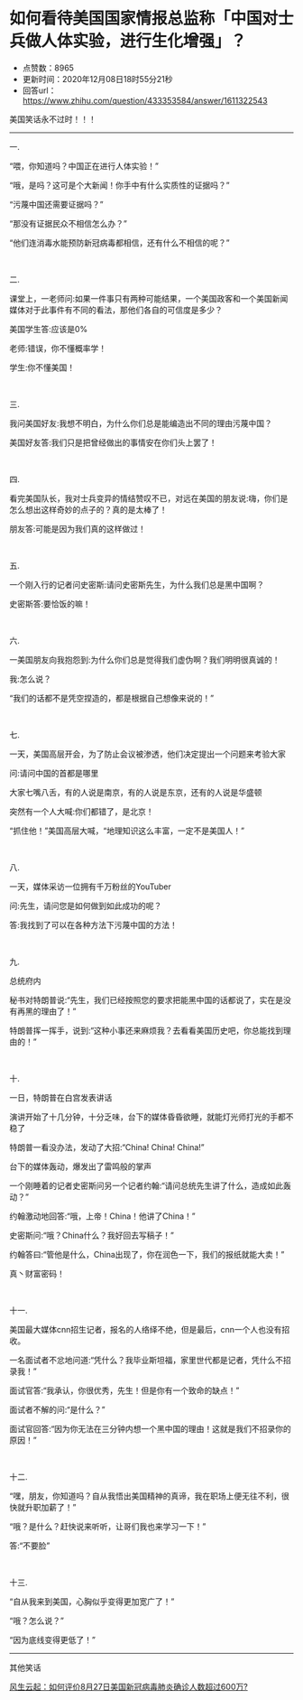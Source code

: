 # 如何看待美国国家情报总监称「中国对士兵做人体实验，进行生化增强」？
- 点赞数：8965
- 更新时间：2020年12月08日18时55分21秒
- 回答url：https://www.zhihu.com/question/433353584/answer/1611322543
<body>
 <p data-pid="9_q3Uu4Z">美国笑话永不过时！！！</p>
 <hr>
 <p data-pid="4D8rOJze">一.</p>
 <p data-pid="CMz9EXQy">“喂，你知道吗？中国正在进行人体实验！”</p>
 <p data-pid="MOnXDfyD">“哦，是吗？这可是个大新闻！你手中有什么实质性的证据吗？”</p>
 <p data-pid="wGdsvG9w">“污蔑中国还需要证据吗？”</p>
 <p data-pid="DOTytKdo">“那没有证据民众不相信怎么办？”</p>
 <p data-pid="G3RvJf7r">“他们连消毒水能预防新冠病毒都相信，还有什么不相信的呢？”</p>
 <p class="ztext-empty-paragraph"><br></p>
 <p data-pid="6wtrKO9Y">二.</p>
 <p data-pid="tak1ZQPP">课堂上，一老师问:如果一件事只有两种可能结果，一个美国政客和一个美国新闻媒体对于此事件有不同的看法，那他们各自的可信度是多少？</p>
 <p data-pid="vYu6Pl3N">美国学生答:应该是0%</p>
 <p data-pid="UWJ4GItb">老师:错误，你不懂概率学！</p>
 <p data-pid="-bwm_7Yg">学生:你不懂美国！</p>
 <p class="ztext-empty-paragraph"><br></p>
 <p data-pid="AwF5M_dv">三.</p>
 <p data-pid="2tW2cKbG">我问美国好友:我想不明白，为什么你们总是能编造出不同的理由污蔑中国？</p>
 <p data-pid="6mq0Lp2R">美国好友答:我们只是把曾经做出的事情安在你们头上罢了！</p>
 <p class="ztext-empty-paragraph"><br></p>
 <p data-pid="7J63R4hD">四.</p>
 <p data-pid="zUEC1RzW">看完美国队长，我对士兵变异的情结赞叹不已，对远在美国的朋友说:嗨，你们是怎么想出这样奇妙的点子的？真的是太棒了！</p>
 <p data-pid="paODKCnU">朋友答:可能是因为我们真的这样做过！</p>
 <p class="ztext-empty-paragraph"><br></p>
 <p data-pid="Uuk9DH_j">五.</p>
 <p data-pid="0OeuZNR_">一个刚入行的记者问史密斯:请问史密斯先生，为什么我们总是黑中国啊？</p>
 <p data-pid="EZhNduip">史密斯答:要恰饭的嘛！</p>
 <p class="ztext-empty-paragraph"><br></p>
 <p data-pid="hwn6k43o">六.</p>
 <p data-pid="joszg6W9">一美国朋友向我抱怨到:为什么你们总是觉得我们虚伪啊？我们明明很真诚的！</p>
 <p data-pid="bmiWt9FY">我:怎么说？</p>
 <p data-pid="y7XIZhYD">“我们的话都不是凭空捏造的，都是根据自己想像来说的！”</p>
 <p class="ztext-empty-paragraph"><br></p>
 <p data-pid="hNh9fzcO">七.</p>
 <p data-pid="An5HE89G">一天，美国高层开会，为了防止会议被渗透，他们决定提出一个问题来考验大家</p>
 <p data-pid="2Xac71yq">问:请问中国的首都是哪里</p>
 <p data-pid="K9vvI8JU">大家七嘴八舌，有的人说是南京，有的人说是东京，还有的人说是华盛顿</p>
 <p data-pid="c0wl7UvH">突然有一个人大喊:你们都错了，是北京！</p>
 <p data-pid="houIphPI">“抓住他！”美国高层大喊，“地理知识这么丰富，一定不是美国人！”</p>
 <p class="ztext-empty-paragraph"><br></p>
 <p data-pid="1qECVzzg">八.</p>
 <p data-pid="7B1XsBfM">一天，媒体采访一位拥有千万粉丝的YouTuber</p>
 <p data-pid="ZUV1R2f2">问:先生，请问您是如何做到如此成功的呢？</p>
 <p data-pid="qiKmO512">答:我找到了可以在各种方法下污蔑中国的方法！</p>
 <p class="ztext-empty-paragraph"><br></p>
 <p data-pid="xEs1b81G">九.</p>
 <p data-pid="RAEyW8tI">总统府内</p>
 <p data-pid="18GV8tyL">秘书对特朗普说:“先生，我们已经按照您的要求把能黑中国的话都说了，实在是没有再黑的理由了！”</p>
 <p data-pid="2IUTbFFt">特朗普挥一挥手，说到:“这种小事还来麻烦我？去看看美国历史吧，你总能找到理由的！”</p>
 <p class="ztext-empty-paragraph"><br></p>
 <p data-pid="RVRYwCta">十.</p>
 <p data-pid="trCxpMgp">一日，特朗普在白宫发表讲话</p>
 <p data-pid="Zx9jMrfi">演讲开始了十几分钟，十分乏味，台下的媒体昏昏欲睡，就能灯光师打光的手都不稳了</p>
 <p data-pid="u7tMBA8L">特朗普一看没办法，发动了大招:“China! China! China!”</p>
 <p data-pid="-5ydPrah">台下的媒体轰动，爆发出了雷鸣般的掌声</p>
 <p data-pid="hmlCsPLL">一个刚睡着的记者史密斯问另一个记者约翰:“请问总统先生讲了什么，造成如此轰动？”</p>
 <p data-pid="DXwDekAF">约翰激动地回答:“哦，上帝！China！他讲了China！”</p>
 <p data-pid="Ie3catZu">史密斯问:“哦？China什么？我好回去写稿子！”</p>
 <p data-pid="g2Yf1oM_">约翰答曰:“管他是什么，China出现了，你在润色一下，我们的报纸就能大卖！”</p>
 <p data-pid="NWyzGHx8">真丶财富密码！</p>
 <p class="ztext-empty-paragraph"><br></p>
 <p data-pid="jsXjNXdt">十一.</p>
 <p data-pid="MJht6Y6G">美国最大媒体cnn招生记者，报名的人络绎不绝，但是最后，cnn一个人也没有招收。</p>
 <p data-pid="S5zeOC-y">一名面试者不忿地问道:“凭什么？我毕业斯坦福，家里世代都是记者，凭什么不招录我！”</p>
 <p data-pid="WovaWp0R">面试官答:“我承认，你很优秀，先生！但是你有一个致命的缺点！”</p>
 <p data-pid="HfeD_laF">面试者不解的问:“是什么？”</p>
 <p data-pid="IrchI7kf">面试官回答:“因为你无法在三分钟内想一个黑中国的理由！这就是我们不招录你的原因！”</p>
 <p class="ztext-empty-paragraph"><br></p>
 <p data-pid="TggyGzRa">十二.</p>
 <p data-pid="IeMF-WvL">“嘿，朋友，你知道吗？自从我悟出美国精神的真谛，我在职场上便无往不利，很快就升职加薪了！”</p>
 <p data-pid="pXHFdnTp">“哦？是什么？赶快说来听听，让哥们我也来学习一下！”</p>
 <p data-pid="5I32wi3U">答:“不要脸”</p>
 <p class="ztext-empty-paragraph"><br></p>
 <p data-pid="KDJYmVzn">十三.</p>
 <p data-pid="G-mSPC3Y">“自从我来到美国，心胸似乎变得更加宽广了！”</p>
 <p data-pid="pnXWI_Ro">“哦？怎么说？”</p>
 <p data-pid="YwSidwOv">“因为底线变得更低了！”</p>
 <hr>
 <p data-pid="CAIK9pUH">其他笑话</p><a data-draft-node="block" data-draft-type="link-card" href="https://www.zhihu.com/answer/1438180823" class="internal">风生云起：如何评价8月27日美国新冠病毒肺炎确诊人数超过600万?</a>
 <p></p>
</body>